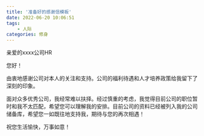 ```yaml
---
title: '准备好的感谢信模板'
date: 2022-06-20 10:06:51
tags: 
    - 人际
categories: 修身
---
```


亲爱的xxxx公司HR

您好！

由衷地感谢公司对本人的关注和支持。公司的福利待遇和人才培养政策给我留下了深刻的印象。

面对众多优秀公司，我经常难以扶择。经过慎重的考虑，我觉得目前公司的职位暂时和我不太匹配，希望您可以理解我的安排。目前公司的资料已经被列入我的公司储备库，希望您一如既往地支持我，期待与您的再次相遇！

祝您生活愉快，万事如意！
